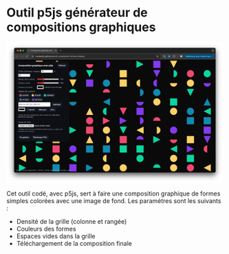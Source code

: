 # Outil p5js générateur de compositions graphiques

![Capture du site](/capture.png)

Cet outil codé, avec p5js, sert à faire une composition graphique de formes simples colorées avec une image de fond. Les paramètres sont les suivants :

- Densité de la grille (colonne et rangée)
- Couleurs des formes
- Espaces vides dans la grille
- Téléchargement de la composition finale
